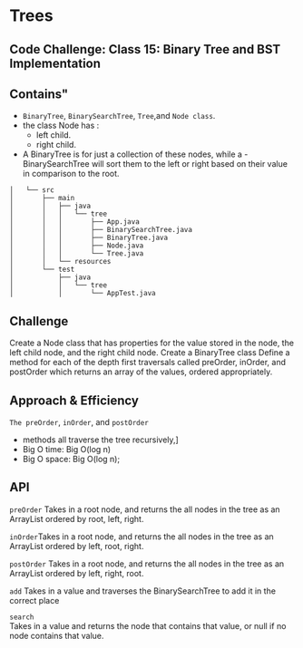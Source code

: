 # Trees
## Code Challenge: Class 15: Binary Tree and BST Implementation

## Contains"
 - `BinaryTree`, `BinarySearchTree`, `Tree`,and `Node class`.
  - the class Node has :
       - left child. 
       - right child.
-  A BinaryTree is for just a collection of these nodes, while a - BinarySearchTree will sort them to the left or right based on their value in comparison to the root.
```
│   └── src
│       ├── main
│       │   ├── java
│       │   │   └── tree
│       │   │       ├── App.java
│       │   │       ├── BinarySearchTree.java
│       │   │       ├── BinaryTree.java
│       │   │       ├── Node.java
│       │   │       └── Tree.java
│       │   └── resources
│       └── test
│           ├── java
│           │   └── tree
│           │       └── AppTest.java
```
## Challenge
Create a Node class that has properties for the value stored in the node, the left child node, and the right child node.
Create a BinaryTree class
Define a method for each of the depth first traversals called preOrder, inOrder, and postOrder which returns an array of the values, ordered appropriately.
## Approach & Efficiency
`The preOrder`, `inOrder`, and `postOrder`
-  methods all traverse the tree recursively,]
- Big O time: Big O(log n)
-  Big O space: Big O(log n);
## API
`preOrder`
Takes in a root node, and returns the all nodes in the tree as an ArrayList ordered by root, left, right.

`inOrder`Takes in a root node, and returns the all nodes in the tree as an ArrayList ordered by left, root, right.

`postOrder`
  Takes in a root node, and returns the all nodes in the tree as an ArrayList ordered by left, right, root.

`add`
  Takes in a value and traverses the BinarySearchTree to add it in the correct place

`search`    
  Takes in a value and returns the node that contains that value, or null if no node contains that value.